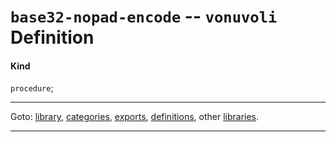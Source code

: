 

<a id='definition__vonuvoli__base32-nopad-encode'></a>

# `base32-nopad-encode` -- `vonuvoli` Definition


<a id='definition__vonuvoli__base32-nopad-encode__kind'></a>

#### Kind

`procedure`;

----

Goto: [library](../../vonuvoli/_index.md#library__vonuvoli), [categories](../../vonuvoli/categories/_index.md#toc__vonuvoli__categories), [exports](../../vonuvoli/exports/_index.md#toc__vonuvoli__exports), [definitions](../../vonuvoli/definitions/_index.md#toc__vonuvoli__definitions), other [libraries](../../_libraries.md#toc__libraries).

----

